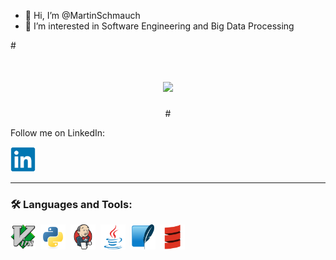- 👋 Hi, I’m @MartinSchmauch
- 👀 I’m interested in Software Engineering and Big Data Processing

#<div id="header" align="center">
#  <img src="https://media.giphy.com/media/10zxDv7Hv5RF9C/giphy.gif" width="200"/>
#</div>

Follow me on LinkedIn:
<div id="badges">
  <a href="https://www.linkedin.com/in/martin-schmauch-a80411199/"  target="_blank">
    <img src="https://github.com/devicons/devicon/blob/master/icons/linkedin/linkedin-original.svg" title="LinkedIn Profile" alt="LinkedIn Badge" width="40" height="40"/>
  </a>
</div>

---

### :hammer_and_wrench: Languages and Tools:
<div>
  <img src="https://github.com/devicons/devicon/blob/master/icons/vim/vim-original.svg" title="Vim" alt="Vim" width="40" height="40"/>&nbsp
  <img src="https://github.com/devicons/devicon/blob/master/icons/python/python-original.svg" title="Python" alt="Python" width="40" height="40"/>&nbsp
  <img src="https://github.com/devicons/devicon/blob/master/icons/jenkins/jenkins-original.svg" title="Jenkins" alt="Jenkins" width="40" height="40"/>&nbsp
  <img src="https://github.com/devicons/devicon/blob/master/icons/java/java-original.svg" title="Java" alt="Java" width="40" height="40"/>&nbsp
  <img src="https://github.com/devicons/devicon/blob/master/icons/sqlite/sqlite-original.svg" title="SQLite" alt="SQLite" width="40" height="40"/>&nbsp
  <img src="https://github.com/devicons/devicon/blob/master/icons/scala/scala-original.svg" title="Scala" alt="Scala" width="40" height="40"/>&nbsp
</div>

<!---
MartinSchmauch/MartinSchmauch is a ✨ special ✨ repository because its `README.md` (this file) appears on your GitHub profile.
You can click the Preview link to take a look at your changes.
--->

